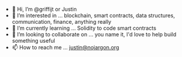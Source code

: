 - 👋 Hi, I’m @griffijt or Justin
- 👀 I’m interested in ... blockchain, smart contracts, data structures, communication, finance, anything really
- 🌱 I’m currently learning ... Solidity to code smart contracts
- 💞️ I’m looking to collaborate on ... you name it, I'd love to help build something useful
- 📫 How to reach me ... justin@nojargon.org

<!---
griffijt/griffijt is a ✨ special ✨ repository because its `README.md` (this file) appears on your GitHub profile.
You can click the Preview link to take a look at your changes.
--->

